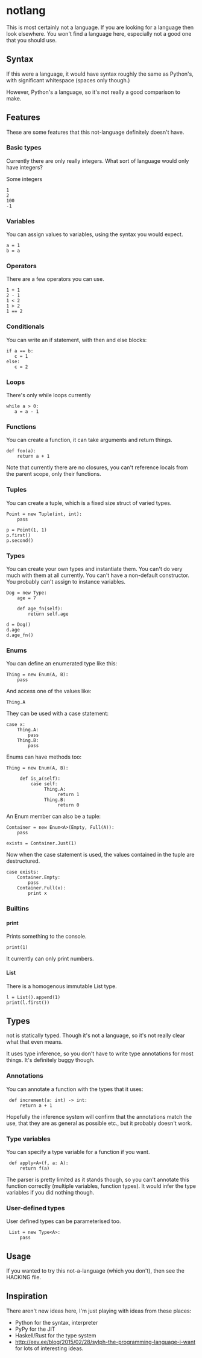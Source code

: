 # notlang

This is most certainly not a language. If you are looking for a language
then look elsewhere. You won't find a language here, especially not a good
one that you should use.

## Syntax

If this were a language, it would have syntax roughly the same as Python's,
with significant whitespace (spaces only though.)

However, Python's a language, so it's not really a good comparison to make.

## Features

These are some features that this not-language definitely doesn't have.

### Basic types

Currently there are only really integers. What sort of language would only
have integers?

Some integers

    1
    2
    100
    -1

### Variables

You can assign values to variables, using the syntax you would expect.

    a = 1
    b = a

### Operators

There are a few operators you can use.

    1 + 1
    2 - 1
    1 < 2
    1 > 2
    1 == 2

### Conditionals

You can write an if statement, with then and else blocks:

    if a == b:
       c = 1
    else:
       c = 2

### Loops

There's only while loops currently

    while a > 0:
       a = a - 1

### Functions

You can create a function, it can take arguments and return things.

    def foo(a):
        return a + 1

Note that currently there are no closures, you can't reference locals
from the parent scope, only their functions.

### Tuples

You can create a tuple, which is a fixed size struct of varied types.

    Point = new Tuple(int, int):
        pass

    p = Point(1, 1)
    p.first()
    p.second()


### Types

You can create your own types and instantiate them. You can't do
very much with them at all currently. You can't have a non-default
constructor. You probably can't assign to instance variables.


    Dog = new Type:
        age = 7

        def age_fn(self):
            return self.age

    d = Dog()
    d.age
    d.age_fn()

### Enums

You can define an enumerated type like this:

    Thing = new Enum(A, B):
        pass


And access one of the values like:

    Thing.A

They can be used with a case statement:

    case x:
        Thing.A:
            pass
        Thing.B:
            pass

Enums can have methods too:

    Thing = new Enum(A, B):

         def is_a(self):
             case self:
                  Thing.A:
                       return 1
                  Thing.B:
                       return 0

An Enum member can also be a tuple:

    Container = new Enum<A>(Empty, Full(A)):
        pass

    exists = Container.Just(1)

Now when the case statement is used, the
values contained in the tuple are destructured.

    case exists:
        Container.Empty:
            pass
        Container.Full(x):
            print x

### Builtins

#### print

Prints something to the console.

    print(1)

It currently can only print numbers.

#### List

There is a homogenous immutable List type.

    l = List().append(1)
    print(l.first())

## Types

not is statically typed. Though it's not a language, so it's not really
clear what that even means.

It uses type inference, so you don't have to write type annotations for
most things. It's definitely buggy though.

### Annotations

You can annotate a function with the types that it uses:

     def increment(a: int) -> int:
         return a + 1

Hopefully the inference system will confirm that the annotations match
the use, that they are as general as possible etc., but it probably
doesn't work.

### Type variables

You can specify a type variable for a function if you want.

     def apply<A>(f, a: A):
         return f(a)

The parser is pretty limited as it stands though, so you can't annotate
this function correctly (multiple variables, function types). It would
infer the type variables if you did nothing though.

### User-defined types

User defined types can be parameterised too.

     List = new Type<A>:
         pass

## Usage

If you wanted to try this not-a-language (which you don't), then
see the HACKING file.

## Inspiration

There aren't new ideas here, I'm just playing with ideas from these
places:

   - Python for the syntax, interpreter
   - PyPy for the JIT
   - Haskell/Rust for the type system
   - http://eev.ee/blog/2015/02/28/sylph-the-programming-language-i-want for lots of interesting ideas.
